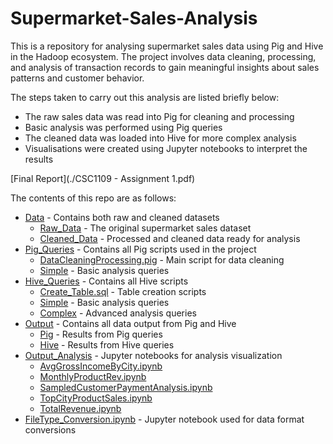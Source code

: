 # Supermarket-Sales-Analysis

This is a repository for analysing supermarket sales data using Pig and Hive in the Hadoop ecosystem. The project involves data cleaning, processing, and analysis of transaction records to gain meaningful insights about sales patterns and customer behavior.

The steps taken to carry out this analysis are listed briefly below:
* The raw sales data was read into Pig for cleaning and processing
* Basic analysis was performed using Pig queries
* The cleaned data was loaded into Hive for more complex analysis
* Visualisations were created using Jupyter notebooks to interpret the results

[Final Report](./CSC1109 - Assignment 1.pdf)

The contents of this repo are as follows:
* [Data](./Data) - Contains both raw and cleaned datasets
  * [Raw_Data](./Data/Raw_Data) - The original supermarket sales dataset
  * [Cleaned_Data](./Data/Cleaned_Data) - Processed and cleaned data ready for analysis
* [Pig_Queries](./Pig_Queries) - Contains all Pig scripts used in the project
  * [DataCleaningProcessing.pig](./Pig_Queries/DataCleaningProcessing.pig) - Main script for data cleaning
  * [Simple](./Pig_Queries/Simple) - Basic analysis queries
* [Hive_Queries](./Hive_Queries) - Contains all Hive scripts
  * [Create_Table.sql](./Hive_Queries/Create_Table.sql) - Table creation scripts
  * [Simple](./Hive_Queries/Simple) - Basic analysis queries
  * [Complex](./Hive_Queries/Complex) - Advanced analysis queries
* [Output](./Output) - Contains all data output from Pig and Hive
  * [Pig](./Output/Pig) - Results from Pig queries
  * [Hive](./Output/Hive) - Results from Hive queries
* [Output_Analysis](./Output_Analysis) - Jupyter notebooks for analysis visualization
  * [AvgGrossIncomeByCity.ipynb](./Output_Analysis/AvgGrossIncomeByCity.ipynb)
  * [MonthlyProductRev.ipynb](./Output_Analysis/MonthlyProductRev.ipynb)
  * [SampledCustomerPaymentAnalysis.ipynb](./Output_Analysis/SampledCustomerPaymentAnalysis.ipynb)
  * [TopCityProductSales.ipynb](./Output_Analysis/TopCityProductSales.ipynb)
  * [TotalRevenue.ipynb](./Output_Analysis/TotalRevenue.ipynb)
* [FileType_Conversion.ipynb](./FileType_Conversion.ipynb) - Jupyter notebook used for data format conversions
